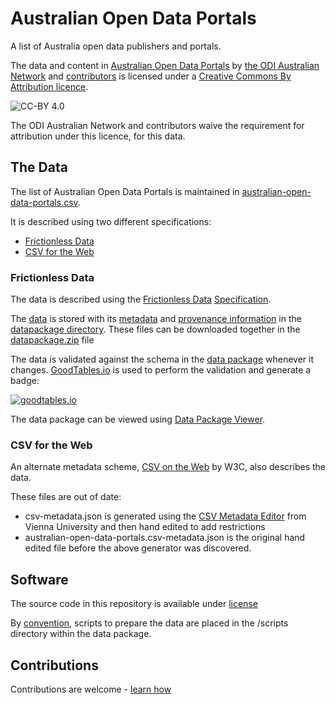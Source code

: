 # Australian Open Data Portals

A list of Australia open data publishers and portals.

The data and content in [Australian Open Data Portals][gh-repo] by [the ODI Australian Network](https://theodi.org.au) and [contributors][gh_contributors] is licensed under a [Creative Commons By Attribution licence](https://creativecommons.org/licenses/by/4.0/).

![CC-BY 4.0](https://i.creativecommons.org/l/by/4.0/88x31.png)

The ODI Australian Network and contributors waive the requirement for attribution under this licence, for this data.

## The Data

The list of Australian Open Data Portals is maintained in [australian-open-data-portals.csv][dp_data].

It is described using two different specifications:

- [Frictionless Data](#frictionless-data)
- [CSV for the Web](#csv-for-the-web)

### Frictionless Data

The data is described using the [Frictionless Data](http://frictionlessdata.io) [Specification](http://frictionlessdata.io/specs/).

The [data][dp_data] is stored with its [metadata][dp_datapackage_json] and [provenance information][dp_provenance] in the [datapackage directory][dp_dir]. These files can be downloaded together in the [datapackage.zip][dp_zip] file

The data is validated against the schema in the [data package][dp_datapackage_json] whenever it changes. [GoodTables.io](http://goodtables.io/) is used to perform the validation and generate a badge:

[![goodtables.io](https://goodtables.io/badge/github/Stephen-Gates/Australian-Open-Data-Portals.svg)](https://goodtables.io/github/Stephen-Gates/Australian-Open-Data-Portals)

The data package can be viewed using [Data Package Viewer](http://data.okfn.org/tools/view?url=https%3A%2F%2Fraw.githubusercontent.com%2FODIQueensland%2Fopendataportals%2Fmaster%2Fdatapackage%2Fdatapackage.json).

### CSV for the Web

 An alternate metadata scheme, [CSV on the Web](https://www.w3.org/standards/techs/csv#w3c_all) by W3C, also describes the data.

 These files are out of date:

  - csv-metadata.json is generated using the [CSV Metadata Editor](http://data.wu.ac.at/csvengine/csvm/editor) from Vienna University and then hand edited to add restrictions
  - australian-open-data-portals.csv-metadata.json is the original hand edited file before the above generator was discovered.

## Software

The source code in this repository is available under [license][gh_license]

By [convention](http://frictionlessdata.io/specs/data-package/#illustrative-structure), scripts to prepare the data are placed in the /scripts directory within the data package.

## Contributions

Contributions are welcome - [learn how][gh_contributing]

[contact]: https://theodi.org.au/contact/
[gh-repo]: https://github.com/ODIQueensland/Australian-Open-Data-Portals
[gh_issues]: https://github.com/ODIQueensland/Australian-Open-Data-Portals/issues
[gh_readme]: https://github.com/ODIQueensland/Australian-Open-Data-Portals/blob/master/README.md
[gh_code_of_conduct]: https://github.com/ODIQueensland/Australian-Open-Data-Portals
[gh_license]: https://github.com/ODIQueensland/Australian-Open-Data-Portals/blob/master/LICENSE
[gh_contributors]: https://github.com/ODIQueensland/Australian-Open-Data-Portals/graphs/contributors
[gh_contributing]: https://github.com/ODIQueensland/Australian-Open-Data-Portals/blob/master/.github/CONTRIBUTING.md
[dp_dir]: https://github.com/ODIQueensland/Australian-Open-Data-Portals/blob/master/datapackage/
[dp_data]: https://github.com/ODIQueensland/Australian-Open-Data-Portals/blob/master/datapackage/data/australian-open-data-portals.csv
[dp_provenance]: https://github.com/ODIQueensland/Australian-Open-Data-Portals/blob/master/datapackage/README.md
[dp_datapackage_json]: https://github.com/ODIQueensland/Australian-Open-Data-Portals/blob/master/datapackage/datapackage.json
[dp_zip]: https://github.com/ODIQueensland/Australian-Open-Data-Portals/blob/master/distribution/datapackage.zip
